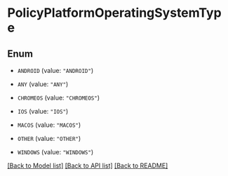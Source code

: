 # PolicyPlatformOperatingSystemType

## Enum


* `ANDROID` (value: `"ANDROID"`)

* `ANY` (value: `"ANY"`)

* `CHROMEOS` (value: `"CHROMEOS"`)

* `IOS` (value: `"IOS"`)

* `MACOS` (value: `"MACOS"`)

* `OTHER` (value: `"OTHER"`)

* `WINDOWS` (value: `"WINDOWS"`)


[[Back to Model list]](../README.md#documentation-for-models) [[Back to API list]](../README.md#documentation-for-api-endpoints) [[Back to README]](../README.md)


